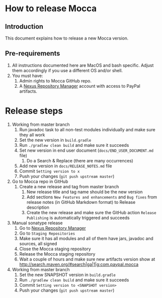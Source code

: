 # How to release Mocca

## Introduction

This document explains how to release a new Mocca version.

## Pre-requirements

1. All instructions documented here are MacOS and bash specific. Adjust them accordingly if you use a different OS and/or shell.
1. You must have:
   1. Admin rights to Mocca GitHub repo.
   1. A [Nexus Repository Manager](https://oss.sonatype.org/#welcome) account with access to PayPal artifacts.

# Release steps

1. Working from master branch
   1. Run javadoc task to all non-test modules individually and make sure they all work
   1. Set the new version in `build.gradle`
   1. Run `./gradlew clean build` and make sure it succeeds
   1. Set new version in end user document (`docs/END_USER_DOCUMENT.md` file)
      1. Do a Search & Replace (there are many occurrences)
   1. Add new version in `docs/RELEASE_NOTES.md` file
   1. Commit `Setting version to x`
   1. Push your changes (`git push upstream master`)
1. Go to Mocca repo in GitHub
   1. Create a new release and tag from master branch
      1. New release title and tag name should be the new version
      1. Add sections `New Features and enhancements` and `Bug fixes` from release notes (in GitHub Markdown format) to Release description
      1. Create the new release and make sure the GitHub action `Release Publishing` is automatically triggered and succeeds
1. Manual sonatype release
   1. Go to [Nexus Repository Manager](https://oss.sonatype.org/#welcome)
   1. Go to `Staging Repositories`
   1. Make sure it has all modules and all of them have jars, javadoc and sources, all signed
   1. Close the Mocca staging repository
   1. Release the Mocca staging repository
   1. Wait a couple of hours and make sure new artifacts version show at http://search.maven.org/#search|ga|1|g:com.paypal.mocca
1. Working from master branch
   1. Set the new SNAPSHOT version in `build.gradle`
   1. Run `./gradlew clean build` and make sure it succeeds
   1. Commit `Setting version to <SNAPSHOT version>`
   1. Push your changes (`git push upstream master`)